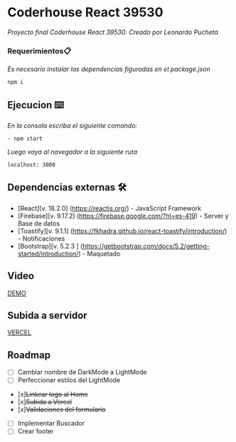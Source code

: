 # Coderhouse React 39530

_Proyecto final Coderhouse React 39530. Creado por Leonardo Pucheta_

### Requerimientos📋

_Es necesario instalar las dependencias figuradas en el package.json_

```
npm i 
```
## Ejecucion ⌨️
_En la consola escriba el siguiente comando:_
```
- npm start
```
_Luego vaya al navegador a la siguiente ruta_
```
localhost: 3000
```
## Dependencias externas 🛠️

* [React][v. 18.2.0] (https://reactjs.org/) - JavaScript Framework
* [Firebase][v. 9.17.2] (https://firebase.google.com/?hl=es-419) - Server y Base de datos
* [Toastify][v. 9.1.1] (https://fkhadra.github.io/react-toastify/introduction/) - Notificaciones
* [Bootstrap][v. 5.2.3  ] (https://getbootstrap.com/docs/5.2/getting-started/introduction/) - Maquetado


    
## Video
 
[DEMO](https://drive.google.com/file/d/1txYuPWEKp615Q9aPiIFKnKCdmf3B-YML/view?usp=share_link)

## Subida a servidor
[VERCEL](https://coder-react39530.vercel.app/)


## Roadmap

- [ ] Cambiar nombre de DarkMode a LightMode
- [ ] Perfeccionar estilos del LightMode
- [x]~~Linkear logo al Home~~
- [x]~~Subida a Vercel~~
- [x]~~Validaciones del formulario~~
- [ ]  Implementar Buscador
- [ ] Crear footer

